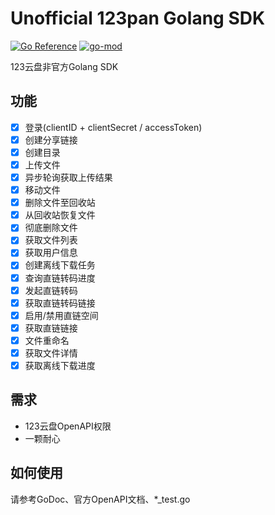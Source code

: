 # Unofficial 123pan Golang SDK

[![Go Reference](https://pkg.go.dev/badge/github.com/123pan-3rd/go-sdk.svg)](https://pkg.go.dev/github.com/123pan-3rd/go-sdk)
[![go-mod](https://img.shields.io/github/go-mod/go-version/123pan-3rd/go-sdk)](https://github.com/123pan-3rd/go-sdk)

123云盘非官方Golang SDK

## 功能

- [x] 登录(clientID + clientSecret / accessToken)
- [x] 创建分享链接
- [x] 创建目录
- [x] 上传文件
- [x] 异步轮询获取上传结果
- [x] 移动文件
- [x] 删除文件至回收站
- [x] 从回收站恢复文件
- [x] 彻底删除文件
- [x] 获取文件列表
- [x] 获取用户信息
- [x] 创建离线下载任务
- [x] 查询直链转码进度
- [x] 发起直链转码
- [x] 获取直链转码链接
- [x] 启用/禁用直链空间
- [x] 获取直链链接
- [x] 文件重命名
- [x] 获取文件详情
- [x] 获取离线下载进度

## 需求

- 123云盘OpenAPI权限
- 一颗耐心

## 如何使用

请参考GoDoc、官方OpenAPI文档、*_test.go
